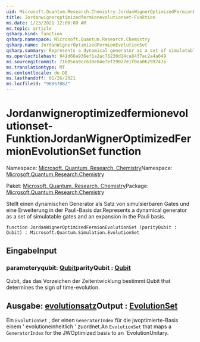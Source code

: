 ```yaml
---
uid: Microsoft.Quantum.Research.Chemistry.JordanWignerOptimizedFermionEvolutionSet
title: Jordanwigneroptimizedfermionevolutionset-Funktion
ms.date: 1/23/2021 12:00:00 AM
ms.topic: article
qsharp.kind: function
qsharp.namespace: Microsoft.Quantum.Research.Chemistry
qsharp.name: JordanWignerOptimizedFermionEvolutionSet
qsharp.summary: Represents a dynamical generator as a set of simulatable gates and an expansion in the Pauli basis.
ms.openlocfilehash: 941d66a936ef1a2ac76230d14ca8437ac2a4a049
ms.sourcegitcommit: 71605ea9cc630e84e7ef29027e1f0ea06299747e
ms.translationtype: MT
ms.contentlocale: de-DE
ms.lasthandoff: 01/26/2021
ms.locfileid: "98857882"
---
```

# <a name="jordanwigneroptimizedfermionevolutionset-function"></a><span data-ttu-id="09c9f-102">Jordanwigneroptimizedfermionevolutionset-Funktion</span><span class="sxs-lookup"><span data-stu-id="09c9f-102">JordanWignerOptimizedFermionEvolutionSet function</span></span>

<span data-ttu-id="09c9f-103">Namespace: [Microsoft. Quantum. Research. Chemistry](xref:Microsoft.Quantum.Research.Chemistry)</span><span class="sxs-lookup"><span data-stu-id="09c9f-103">Namespace: [Microsoft.Quantum.Research.Chemistry](xref:Microsoft.Quantum.Research.Chemistry)</span></span>

<span data-ttu-id="09c9f-104">Paket: [Microsoft. Quantum. Research. Chemistry](https://nuget.org/packages/Microsoft.Quantum.Research.Chemistry)</span><span class="sxs-lookup"><span data-stu-id="09c9f-104">Package: [Microsoft.Quantum.Research.Chemistry](https://nuget.org/packages/Microsoft.Quantum.Research.Chemistry)</span></span>


<span data-ttu-id="09c9f-105">Stellt einen dynamischen Generator als Satz von simulsierbaren Gates und eine Erweiterung in der Pauli-Basis dar.</span><span class="sxs-lookup"><span data-stu-id="09c9f-105">Represents a dynamical generator as a set of simulatable gates and an expansion in the Pauli basis.</span></span>

```qsharp
function JordanWignerOptimizedFermionEvolutionSet (parityQubit : Qubit) : Microsoft.Quantum.Simulation.EvolutionSet
```


## <a name="input"></a><span data-ttu-id="09c9f-106">Eingabe</span><span class="sxs-lookup"><span data-stu-id="09c9f-106">Input</span></span>

### <a name="parityqubit--qubit"></a><span data-ttu-id="09c9f-107">parameteryqubit: [Qubit](xref:microsoft.quantum.lang-ref.qubit)</span><span class="sxs-lookup"><span data-stu-id="09c9f-107">parityQubit : [Qubit](xref:microsoft.quantum.lang-ref.qubit)</span></span>

<span data-ttu-id="09c9f-108">Qubit, das das Vorzeichen der Zeitentwicklung bestimmt.</span><span class="sxs-lookup"><span data-stu-id="09c9f-108">Qubit that determines the sign of time-evolution.</span></span>



## <a name="output--evolutionset"></a><span data-ttu-id="09c9f-109">Ausgabe: [evolutionsatz](xref:Microsoft.Quantum.Simulation.EvolutionSet)</span><span class="sxs-lookup"><span data-stu-id="09c9f-109">Output : [EvolutionSet](xref:Microsoft.Quantum.Simulation.EvolutionSet)</span></span>

<span data-ttu-id="09c9f-110">Ein `EvolutionSet` , der einen `GeneratorIndex` für die jwoptimierte-Basis einem ' evolutioneinheitlich ' zuordnet.</span><span class="sxs-lookup"><span data-stu-id="09c9f-110">An `EvolutionSet` that maps a `GeneratorIndex` for the JWOptimized basis to an \`EvolutionUnitary.</span></span>